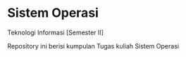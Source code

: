 # Sistem Operasi
Teknologi Informasi [Semester II]

Repository ini berisi kumpulan Tugas kuliah Sistem Operasi
